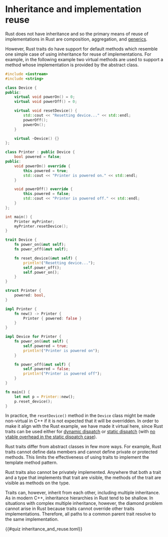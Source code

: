 # Inheritance and implementation reuse

Rust does not have inheritance and so the primary means of reuse of
implementations in Rust are composition, aggregation, and
[generics](./templates.md).

However, Rust traits do have support for default methods which resemble one
simple case of using inheritance for reuse of implementations. For example, in
the following example two virtual methods are used to support a method whose
implementation is provided by the abstract class.

<div class="comparison">

```cpp
#include <iostream>
#include <string>

class Device {
public:
    virtual void powerOn() = 0;
    virtual void powerOff() = 0;

    virtual void resetDevice() {
        std::cout << "Resetting device..." << std::endl;
        powerOff();
        powerOn();
    }

    virtual ~Device() {}
};

class Printer : public Device {
    bool powered = false;
public:
    void powerOn() override {
        this.powered = true;
        std::cout << "Printer is powered on." << std::endl;
    }

    void powerOff() override {
        this.powered = false;
        std::cout << "Printer is powered off." << std::endl;
    }
};

int main() {
    Printer myPrinter;
    myPrinter.resetDevice();
}
```

```rust
trait Device {
    fn power_on(&mut self);
    fn power_off(&mut self);

    fn reset_device(&mut self) {
        println!("Resetting device...");
        self.power_off();
        self.power_on();
    }
}

struct Printer {
    powered: bool,
}

impl Printer {
    fn new() -> Printer {
        Printer { powered: false }
    }
}

impl Device for Printer {
    fn power_on(&mut self) {
        self.powered = true;
        println!("Printer is powered on");
    }

    fn power_off(&mut self) {
        self.powered = false;
        println!("Printer is powered off");
    }
}

fn main() {
    let mut p = Printer::new();
    p.reset_device();
}
```

</div>

In practice, the `resetDevice()` method in the `Device` class might be made
non-virtual in C++ if it is not expected that it will be overridden. In order to
make it align with the Rust example, we have made it virtual here, since Rust
traits can be used either for [dynamic
dispatch](./abstract_classes.md) or [static
dispatch](./concepts.md) (with [no vtable overhead in the
static dispatch
case](./abstract_classes.md#vtables-and-rust-trait-object-types)).

Rust traits differ from abstract classes in few more ways. For example,
Rust traits cannot define data members and cannot define private or protected
methods. This limits the effectiveness of using traits to implement the template
method pattern.

Rust traits also cannot be privately implemented. Anywhere that both a trait
and a type that implements that trait are visible, the methods of the trait are
visible as methods on the type.

Traits can, however, inherit from each other, including multiple inheritance. As
in modern C++, inheritance hierarchies in Rust tend to be shallow. In situations
with complex multiple inheritance, however, the diamond problem cannot arise in
Rust because traits cannot override other traits implementations. Therefore, all
paths to a common parent trait resolve to the same implementation.

{{#quiz inheritance_and_reuse.toml}}
